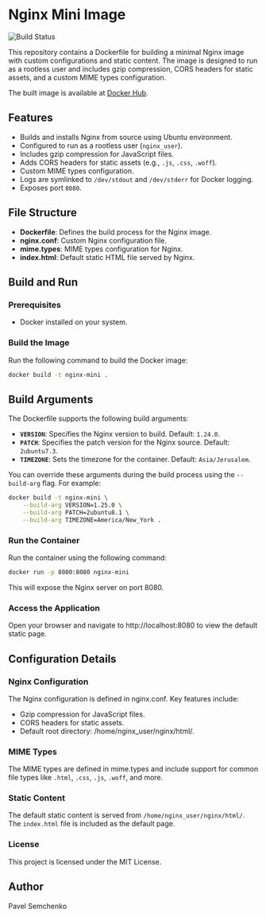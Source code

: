 # Nginx Mini Image

![Build Status](https://github.com/Bumeranghc/nginx-mini/actions/workflows/docker-image.yaml/badge.svg?branch=main)

This repository contains a Dockerfile for building a minimal Nginx image with custom configurations and static content. The image is designed to run as a rootless user and includes gzip compression, CORS headers for static assets, and a custom MIME types configuration.

The built image is available at [Docker Hub](https://hub.docker.com/r/bumeranghc/nginx-mini).

## Features

- Builds and installs Nginx from source using Ubuntu environment.
- Configured to run as a rootless user (`nginx_user`).
- Includes gzip compression for JavaScript files.
- Adds CORS headers for static assets (e.g., `.js`, `.css`, `.woff`).
- Custom MIME types configuration.
- Logs are symlinked to `/dev/stdout` and `/dev/stderr` for Docker logging.
- Exposes port `8080`.

## File Structure

- **Dockerfile**: Defines the build process for the Nginx image.
- **nginx.conf**: Custom Nginx configuration file.
- **mime.types**: MIME types configuration for Nginx.
- **index.html**: Default static HTML file served by Nginx.

## Build and Run

### Prerequisites

- Docker installed on your system.

### Build the Image

Run the following command to build the Docker image:

```sh
docker build -t nginx-mini .
```

## Build Arguments

The Dockerfile supports the following build arguments:

- **`VERSION`**: Specifies the Nginx version to build. Default: `1.24.0`.
- **`PATCH`**: Specifies the patch version for the Nginx source. Default: `2ubuntu7.3`.
- **`TIMEZONE`**: Sets the timezone for the container. Default: `Asia/Jerusalem`.

You can override these arguments during the build process using the `--build-arg` flag. For example:

```sh
docker build -t nginx-mini \
    --build-arg VERSION=1.25.0 \
    --build-arg PATCH=2ubuntu8.1 \
    --build-arg TIMEZONE=America/New_York .
```

### Run the Container
Run the container using the following command:

```sh
docker run -p 8080:8080 nginx-mini
```

This will expose the Nginx server on port 8080.

### Access the Application
Open your browser and navigate to http://localhost:8080 to view the default static page.

## Configuration Details

### Nginx Configuration
The Nginx configuration is defined in nginx.conf. Key features include:
- Gzip compression for JavaScript files.
- CORS headers for static assets.
- Default root directory: /home/nginx_user/nginx/html/.

### MIME Types
The MIME types are defined in mime.types and include support for common file types like `.html`, `.css`, `.js`, `.woff`, and more.

### Static Content
The default static content is served from `/home/nginx_user/nginx/html/`. The `index.html` file is included as the default page.

### License
This project is licensed under the MIT License.

## Author
Pavel Semchenko